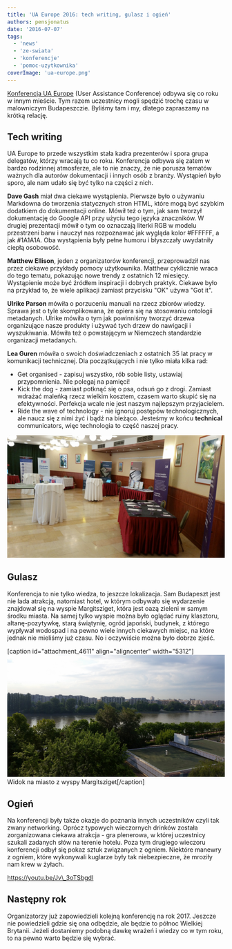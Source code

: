 ```yaml
---
title: 'UA Europe 2016: tech writing, gulasz i ogień'
authors: pensjonatus
date: '2016-07-07'
tags:
  - 'news'
  - 'ze-swiata'
  - 'konferencje'
  - 'pomoc-uzytkownika'
coverImage: 'ua-europe.png'
---
```


[Konferencja UA Europe](http://uaconference.eu/) (User Assistance Conference)
odbywa się co roku w innym mieście. Tym razem uczestnicy mogli spędzić trochę
czasu w malowniczym Budapeszczie. Byliśmy tam i my, dlatego zapraszamy na krótką
relację.

<!--truncate-->

## Tech writing

UA Europe to przede wszystkim stała kadra prezenterów i spora grupa delegatów,
którzy wracają tu co roku. Konferencja odbywa się zatem w bardzo rodzinnej
atmosferze, ale to nie znaczy, że nie porusza tematów ważnych dla autorów
dokumentacji i innych osób z branży. Wystąpień było sporo, ale nam udało się być
tylko na części z nich.

**Dave Gash** miał dwa ciekawe wystąpienia. Pierwsze było o używaniu Markdowna
do tworzenia statycznych stron HTML, które mogą być szybkim dodatkiem do
dokumentacji online. Mówił też o tym, jak sam tworzył dokumentację do Google API
przy użyciu tego języka znaczników. W drugiej prezentacji mówił o tym co
oznaczają literki RGB w modelu przestrzeni barw i nauczył nas rozpoznawać jak
wygląda kolor #FFFFFF, a jak #1A1A1A. Oba wystąpienia były pełne humoru i
błyszczały uwydatniły ciepłą osobowość.

**Matthew Ellison**, jeden z organizatorów konferencji, przeprowadził nas przez
ciekawe przykłady pomocy użytkownika. Matthew cyklicznie wraca do tego tematu,
pokazując nowe trendy z ostatnich 12 miesięcy. Wystąpienie może być źródłem
inspiracji i dobrych praktyk. Ciekawe było na przykład to, że wiele aplikacji
zamiast przycisku "OK" używa "Got it".

**Ulrike Parson** mówiła o porzuceniu manuali na rzecz zbiorów wiedzy. Sprawa
jest o tyle skomplikowana, że opiera się na stosowaniu ontologii metadanych.
Ulrike mówiła o tym jak powinniśmy tworzyć drzewa organizujące nasze produkty i
używać tych drzew do nawigacji i wyszukiwania. Mówiła też o powstającym w
Niemczech standardzie organizacji metadanych.

**Lea Guren** mówiła o swoich doświadczeniach z ostatnich 35 lat pracy w
komunikacji technicznej. Dla początkujących i nie tylko miała kilka rad:

- Get organised - zapisuj wszystko, rób sobie listy, ustawiaj przypomnienia. Nie
  polegaj na pamięci!
- Kick the dog - zamiast potknąć się o psa, odsuń go z drogi. Zamiast wdrażać
  maleńką rzecz wielkim kosztem, czasem warto skupić się na efektywności.
  Perfekcja wcale nie jest naszym najlepszym przyjacielem.
- Ride the wave of technology - nie ignoruj postępów technologicznych, ale naucz
  się z nimi żyć i bądź na bieżąco. Jesteśmy w końcu **technical**
  communicators, więc technologia to część naszej pracy.

![Sala wystawowa w hotelu konferencyjnym](images/20160609_153158.jpg)

## Gulasz

Konferencja to nie tylko wiedza, to jeszcze lokalizacja. Sam Budapeszt jest nie
lada atrakcją, natomiast hotel, w którym odbywało się wydarzenie znajdował się
na wyspie Margitsziget, która jest oazą zieleni w samym środku miasta. Na samej
tylko wyspie można było oglądać ruiny klasztoru, altanę-pozytywkę, starą
świątynię, ogród japoński, budynek, z którego wypływał wodospad i na pewno wiele
innych ciekawych miejsc, na które jednak nie mieliśmy już czasu. No i oczywiście
można było dobrze zjeść.

\[caption id="attachment_4611" align="aligncenter"
width="5312"\]![Widok na Margiisziget](images/20160609_072313.jpg) Widok na
miasto z wyspy Margitsziget\[/caption\]

## Ogień

Na konferencji były także okazje do poznania innych uczestników czyli tak zwany
networking. Oprócz typowych wieczornych drinków została zorganizowana ciekawa
atrakcja - gra plenerowa, w której uczestnicy szukali zadanych słów na terenie
hotelu. Poza tym drugiego wieczoru konferencji odbył się pokaz sztuk związanych
z ogniem. Niektóre manewry z ogniem, które wykonywali kuglarze były tak
niebezpieczne, że mroziły nam krew w żyłach.

https://youtu.be/Jv\_3oTSbgdI

## Następny rok

Organizatorzy już zapowiedzieli kolejną konferencję na rok 2017. Jeszcze nie
powiedzieli gdzie się ona odbędzie, ale będzie to północ Wielkiej Brytanii.
Jeżeli dostaniemy podobną dawkę wrażeń i wiedzy co w tym roku, to na pewno warto
będzie się wybrać.
